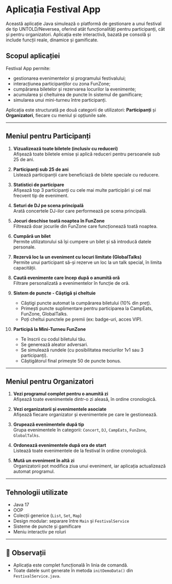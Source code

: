 # Aplicația Festival App 

Această aplicație Java simulează o platformă de gestionare a unui festival de tip UNTOLD/Neversea, oferind atât funcționalități pentru participanți, cât și pentru organizatori. Aplicația este interactivă, bazată pe consolă și include funcții reale, dinamice și gamificate.

## Scopul aplicației

Festival App permite:

- gestionarea evenimentelor și programului festivalului;
- interacțiunea participanților cu zona FunZone;
- cumpărarea biletelor și rezervarea locurilor la evenimente;
- acumularea și cheltuirea de puncte în sistemul de gamificare;
- simularea unui mini-turneu între participanți.

Aplicația este structurată pe două categorii de utilizatori: **Participanți** și **Organizatori**, fiecare cu meniul și opțiunile sale.

---

## Meniul pentru Participanți

1. **Vizualizează toate biletele (inclusiv cu reduceri)**  
   Afișează toate biletele emise și aplică reduceri pentru persoanele sub 25 de ani.

2. **Participanți sub 25 de ani**  
   Listează participanții care beneficiază de bilete speciale cu reducere.

3. **Statistici de participare**  
   Afișează top 3 participanți cu cele mai multe participări și cel mai frecvent tip de eveniment.

4. **Seturi de DJ pe scena principală**  
   Arată concertele DJ-ilor care performează pe scena principală.

5. **Jocuri deschise toată noaptea în FunZone**  
   Filtrează doar jocurile din FunZone care funcționează toată noaptea.

6. **Cumpără un bilet**  
   Permite utilizatorului să își cumpere un bilet și să introducă datele personale.

7. **Rezervă loc la un eveniment cu locuri limitate (GlobalTalks)**  
   Permite unui participant să-și rezerve un loc la un talk special, în limita capacității.

8. **Caută evenimente care încep după o anumită oră**  
   Filtrare personalizată a evenimentelor în funcție de oră.

9. **Sistem de puncte - Câștigă și cheltuie**
    - Câștigi puncte automat la cumpărarea biletului (10% din preț).
    - Primești puncte suplimentare pentru participarea la CampEats, FunZone, GlobalTalks.
    - Poți cheltui punctele pe premii (ex: badge-uri, acces VIP).

10. **Participă la Mini-Turneu FunZone**
    - Te înscrii cu codul biletului tău.
    - Se generează aleator adversari.
    - Se simulează rundele (cu posibilitatea meciurilor 1v1 sau 3 participanți).
    - Câștigătorul final primește 50 de puncte bonus.

---

## Meniul pentru Organizatori

1. **Vezi programul complet pentru o anumită zi**  
   Afișează toate evenimentele dintr-o zi aleasă, în ordine cronologică.

2. **Vezi organizatorii și evenimentele asociate**  
   Afișează fiecare organizator și evenimentele pe care le gestionează.

3. **Grupează evenimentele după tip**  
   Grupa evenimentele în categorii: `Concert`, `DJ`, `CampEats`, `FunZone`, `GlobalTalks`.

4. **Ordonează evenimentele după ora de start**  
   Listează toate evenimentele de la festival în ordine cronologică.

5. **Mută un eveniment în altă zi**  
   Organizatorii pot modifica ziua unui eveniment, iar aplicația actualizează automat programul.

---

## Tehnologii utilizate

- Java 17
- OOP 
- Colecții generice (`List`, `Set`, `Map`)
- Design modular: separare între `Main` și `FestivalService`
- Sisteme de puncte și gamificare
- Meniu interactiv pe roluri

---

## 📌 Observații

- Aplicația este complet funcțională în linia de comandă.
- Toate datele sunt generate în metoda `initDemoData()` din `FestivalService.java`.

